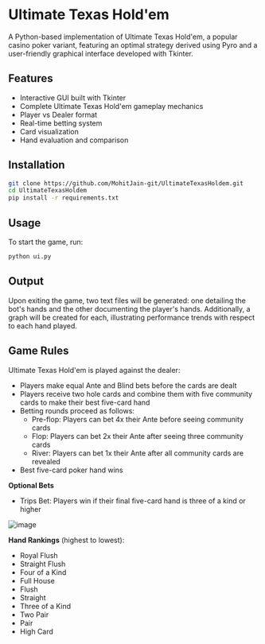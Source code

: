 # Ultimate Texas Hold'em

A Python-based implementation of Ultimate Texas Hold'em, a popular casino poker variant, featuring an optimal strategy derived using Pyro and a user-friendly graphical interface developed with Tkinter.
## Features

- Interactive GUI built with Tkinter
- Complete Ultimate Texas Hold'em gameplay mechanics
- Player vs Dealer format
- Real-time betting system
- Card visualization
- Hand evaluation and comparison

## Installation

```bash
git clone https://github.com/MohitJain-git/UltimateTexasHoldem.git
cd UltimateTexasHoldem
pip install -r requirements.txt
```

## Usage

To start the game, run:

```bash
python ui.py
```

## Output

Upon exiting the game, two text files will be generated: one detailing the bot's hands and the other documenting the player's hands. Additionally, a graph will be created for each, illustrating performance trends with respect to each hand played.

## Game Rules

Ultimate Texas Hold'em is played against the dealer:
- Players make equal Ante and Blind bets before the cards are dealt
- Players receive two hole cards and combine them with five community cards to make their best five-card hand
- Betting rounds proceed as follows:
  - Pre-flop: Players can bet 4x their Ante before seeing community cards
  - Flop: Players can bet 2x their Ante after seeing three community cards
  - River: Players can bet 1x their Ante after all community cards are revealed
- Best five-card poker hand wins

**Optional Bets**
- Trips Bet: Players win if their final five-card hand is three of a kind or higher

![image](https://github.com/user-attachments/assets/23642d3e-f9bd-4ee6-aad0-5ab49cc5ad02)


**Hand Rankings** (highest to lowest):
- Royal Flush
- Straight Flush
- Four of a Kind
- Full House
- Flush
- Straight
- Three of a Kind
- Two Pair
- Pair
- High Card
